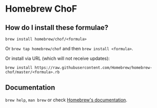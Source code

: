 # Homebrew ChoF
## How do I install these formulae?
`brew install homebrew/chof/<formula>`

Or `brew tap homebrew/chof` and then `brew install <formula>`.

Or install via URL (which will not receive updates):

```
brew install https://raw.githubusercontent.com/Homebrew/homebrew-chof/master/<formula>.rb
```

## Documentation
`brew help`, `man brew` or check [Homebrew's documentation](https://github.com/Homebrew/homebrew/tree/master/share/doc/homebrew#readme).
